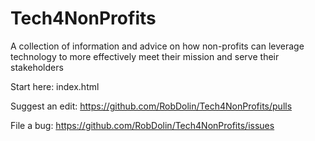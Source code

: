 # Tech4NonProfits
A collection of information and advice on how non-profits can leverage technology to more effectively meet their mission and serve their stakeholders

Start here: index.html

Suggest an edit: https://github.com/RobDolin/Tech4NonProfits/pulls

File a bug: https://github.com/RobDolin/Tech4NonProfits/issues
